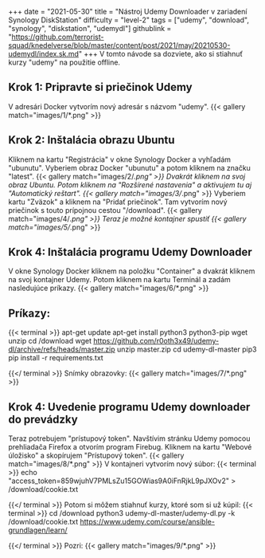 +++
date = "2021-05-30"
title = "Nástroj Udemy Downloader v zariadení Synology DiskStation"
difficulty = "level-2"
tags = ["udemy", "download", "synology", "diskstation", "udemydl"]
githublink = "https://github.com/terrorist-squad/knedelverse/blob/master/content/post/2021/may/20210530-udemydl/index.sk.md"
+++
V tomto návode sa dozviete, ako si stiahnuť kurzy "udemy" na použitie offline.
## Krok 1: Pripravte si priečinok Udemy
V adresári Docker vytvorím nový adresár s názvom "udemy".
{{< gallery match="images/1/*.png" >}}

## Krok 2: Inštalácia obrazu Ubuntu
Kliknem na kartu "Registrácia" v okne Synology Docker a vyhľadám "ubunutu". Vyberiem obraz Docker "ubunutu" a potom kliknem na značku "latest".
{{< gallery match="images/2/*.png" >}}
Dvakrát kliknem na svoj obraz Ubuntu. Potom kliknem na "Rozšírené nastavenia" a aktivujem tu aj "Automatický reštart".
{{< gallery match="images/3/*.png" >}}
Vyberiem kartu "Zväzok" a kliknem na "Pridať priečinok". Tam vytvorím nový priečinok s touto prípojnou cestou "/download".
{{< gallery match="images/4/*.png" >}}
Teraz je možné kontajner spustiť
{{< gallery match="images/5/*.png" >}}

## Krok 4: Inštalácia programu Udemy Downloader
V okne Synology Docker kliknem na položku "Container" a dvakrát kliknem na svoj kontajner Udemy. Potom kliknem na kartu Terminál a zadám nasledujúce príkazy.
{{< gallery match="images/6/*.png" >}}

##  Príkazy:

{{< terminal >}}
apt-get update
apt-get install python3 python3-pip wget unzip
cd /download
wget https://github.com/r0oth3x49/udemy-dl/archive/refs/heads/master.zip
unzip master.zip
cd udemy-dl-master
pip3 pip install -r requirements.txt

{{</ terminal >}}
Snímky obrazovky:
{{< gallery match="images/7/*.png" >}}

## Krok 4: Uvedenie programu Udemy downloader do prevádzky
Teraz potrebujem "prístupový token". Navštívim stránku Udemy pomocou prehliadača Firefox a otvorím program Firebug. Kliknem na kartu "Webové úložisko" a skopírujem "Prístupový token".
{{< gallery match="images/8/*.png" >}}
V kontajneri vytvorím nový súbor:
{{< terminal >}}
echo "access_token=859wjuhV7PMLsZu15GOWias9A0iFnRjkL9pJXOv2" > /download/cookie.txt

{{</ terminal >}}
Potom si môžem stiahnuť kurzy, ktoré som si už kúpil:
{{< terminal >}}
cd /download
python3 udemy-dl-master/udemy-dl.py -k /download/cookie.txt https://www.udemy.com/course/ansible-grundlagen/learn/

{{</ terminal >}}
Pozri:
{{< gallery match="images/9/*.png" >}}

